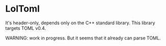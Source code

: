 LolToml
=======

It's header-only, depends only on the C++ standard library.
This library targets TOML v0.4.

WARNING: work in progress. But it seems that it already can parse TOML.
